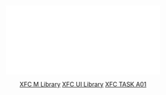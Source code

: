 <div align="center">
  <a href="https://www.xft.com/" target="_blank" rel="noopener noreferrer"><img align="center" src="https://github.com/XFT-GmbH/.github/blob/main/icons/xft.svg" alt="xft"/></a>

[XFC M Library](https://github.com/XFT-GmbH/com.xfc.m)
[XFC UI Library](https://github.com/XFT-GmbH/com.xfc.ui)
[XFC TASK A01](https://github.com/XFT-GmbH/com.xfc.tm.task.a01])

</div>

